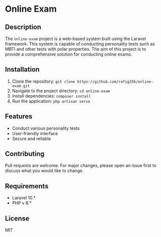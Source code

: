 # Online Exam

## Description
The `online-exam` project is a web-based system built using the Laravel framework. This system is capable of conducting personality tests such as MBTI and other tests with polar properties. The aim of this project is to provide a comprehensive solution for conducting online exams.

## Installation
1. Clone the repository: `git clone https://github.com/rafig256/online-exam.git`
2. Navigate to the project directory: `cd online-exam`
3. Install dependencies: `composer install`
4. Run the application: `php artisan serve`

## Features
- Conduct various personality tests
- User-friendly interface
- Secure and reliable

## Contributing
Pull requests are welcome. For major changes, please open an issue first to discuss what you would like to change.


## Requirements
- Laravel 10.*
- PHP v 8.*

## License
MIT
